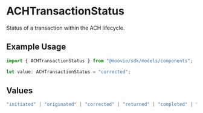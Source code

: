 # ACHTransactionStatus

Status of a transaction within the ACH lifecycle.

## Example Usage

```typescript
import { ACHTransactionStatus } from "@moovio/sdk/models/components";

let value: ACHTransactionStatus = "corrected";
```

## Values

```typescript
"initiated" | "originated" | "corrected" | "returned" | "completed" | "canceled"
```